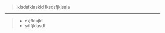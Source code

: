 > klsdafklaskld
> lksdafjklsala
-----------------------------------------
> * dsjfklajkl
> * sdlfjklasdf